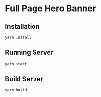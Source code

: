 # Full Page Hero Banner

## Installation

```bash
yarn install
```

## Running Server

```bash
yarn start
```

## Build Server

```bash
yarn buiid
```
